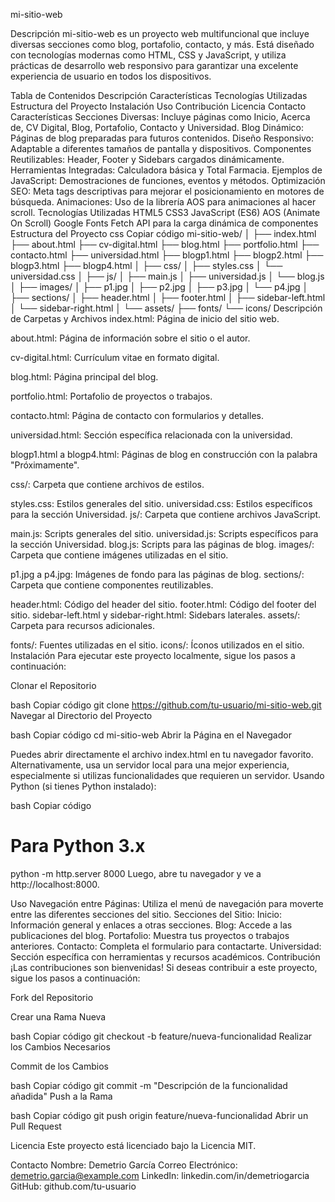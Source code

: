mi-sitio-web
<!-- Asegúrate de tener un logo o elimina esta línea si no aplica -->

Descripción
mi-sitio-web es un proyecto web multifuncional que incluye diversas secciones como blog, portafolio, contacto, y más. Está diseñado con tecnologías modernas como HTML, CSS y JavaScript, y utiliza prácticas de desarrollo web responsivo para garantizar una excelente experiencia de usuario en todos los dispositivos.

Tabla de Contenidos
Descripción
Características
Tecnologías Utilizadas
Estructura del Proyecto
Instalación
Uso
Contribución
Licencia
Contacto
Características
Secciones Diversas: Incluye páginas como Inicio, Acerca de, CV Digital, Blog, Portafolio, Contacto y Universidad.
Blog Dinámico: Páginas de blog preparadas para futuros contenidos.
Diseño Responsivo: Adaptable a diferentes tamaños de pantalla y dispositivos.
Componentes Reutilizables: Header, Footer y Sidebars cargados dinámicamente.
Herramientas Integradas: Calculadora básica y Total Farmacia.
Ejemplos de JavaScript: Demostraciones de funciones, eventos y métodos.
Optimización SEO: Meta tags descriptivas para mejorar el posicionamiento en motores de búsqueda.
Animaciones: Uso de la librería AOS para animaciones al hacer scroll.
Tecnologías Utilizadas
HTML5
CSS3
JavaScript (ES6)
AOS (Animate On Scroll)
Google Fonts
Fetch API para la carga dinámica de componentes
Estructura del Proyecto
css
Copiar código
mi-sitio-web/
│
├── index.html
├── about.html
├── cv-digital.html
├── blog.html
├── portfolio.html
├── contacto.html
├── universidad.html
├── blogp1.html
├── blogp2.html
├── blogp3.html
├── blogp4.html
│
├── css/
│   ├── styles.css
│   └── universidad.css
│
├── js/
│   ├── main.js
│   ├── universidad.js
│   └── blog.js
│
├── images/
│   ├── p1.jpg
│   ├── p2.jpg
│   ├── p3.jpg
│   └── p4.jpg
│
├── sections/
│   ├── header.html
│   ├── footer.html
│   ├── sidebar-left.html
│   └── sidebar-right.html
│
└── assets/
    ├── fonts/
    └── icons/
Descripción de Carpetas y Archivos
index.html: Página de inicio del sitio web.

about.html: Página de información sobre el sitio o el autor.

cv-digital.html: Currículum vitae en formato digital.

blog.html: Página principal del blog.

portfolio.html: Portafolio de proyectos o trabajos.

contacto.html: Página de contacto con formularios y detalles.

universidad.html: Sección específica relacionada con la universidad.

blogp1.html a blogp4.html: Páginas de blog en construcción con la palabra "Próximamente".

css/: Carpeta que contiene archivos de estilos.

styles.css: Estilos generales del sitio.
universidad.css: Estilos específicos para la sección Universidad.
js/: Carpeta que contiene archivos JavaScript.

main.js: Scripts generales del sitio.
universidad.js: Scripts específicos para la sección Universidad.
blog.js: Scripts para las páginas de blog.
images/: Carpeta que contiene imágenes utilizadas en el sitio.

p1.jpg a p4.jpg: Imágenes de fondo para las páginas de blog.
sections/: Carpeta que contiene componentes reutilizables.

header.html: Código del header del sitio.
footer.html: Código del footer del sitio.
sidebar-left.html y sidebar-right.html: Sidebars laterales.
assets/: Carpeta para recursos adicionales.

fonts/: Fuentes utilizadas en el sitio.
icons/: Íconos utilizados en el sitio.
Instalación
Para ejecutar este proyecto localmente, sigue los pasos a continuación:

Clonar el Repositorio

bash
Copiar código
git clone https://github.com/tu-usuario/mi-sitio-web.git
Navegar al Directorio del Proyecto

bash
Copiar código
cd mi-sitio-web
Abrir la Página en el Navegador

Puedes abrir directamente el archivo index.html en tu navegador favorito.
Alternativamente, usa un servidor local para una mejor experiencia, especialmente si utilizas funcionalidades que requieren un servidor.
Usando Python (si tienes Python instalado):

bash
Copiar código
# Para Python 3.x
python -m http.server 8000
Luego, abre tu navegador y ve a http://localhost:8000.

Uso
Navegación entre Páginas: Utiliza el menú de navegación para moverte entre las diferentes secciones del sitio.
Secciones del Sitio:
Inicio: Información general y enlaces a otras secciones.
Blog: Accede a las publicaciones del blog.
Portafolio: Muestra tus proyectos o trabajos anteriores.
Contacto: Completa el formulario para contactarte.
Universidad: Sección específica con herramientas y recursos académicos.
Contribución
¡Las contribuciones son bienvenidas! Si deseas contribuir a este proyecto, sigue los pasos a continuación:

Fork del Repositorio

Crear una Rama Nueva

bash
Copiar código
git checkout -b feature/nueva-funcionalidad
Realizar los Cambios Necesarios

Commit de los Cambios

bash
Copiar código
git commit -m "Descripción de la funcionalidad añadida"
Push a la Rama

bash
Copiar código
git push origin feature/nueva-funcionalidad
Abrir un Pull Request

Licencia
Este proyecto está licenciado bajo la Licencia MIT.

Contacto
Nombre: Demetrio García
Correo Electrónico: demetrio.garcia@example.com
LinkedIn: linkedin.com/in/demetriogarcia
GitHub: github.com/tu-usuario
